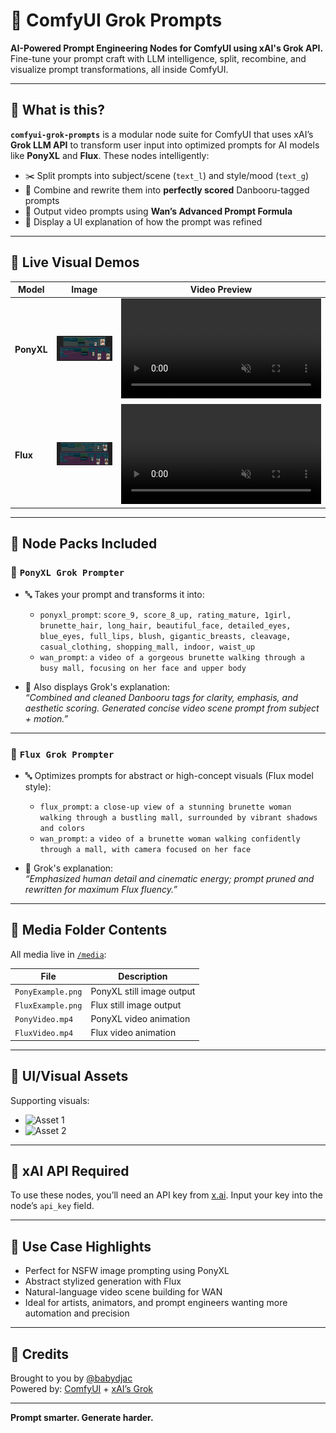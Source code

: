 # 🧠 ComfyUI Grok Prompts

**AI-Powered Prompt Engineering Nodes for ComfyUI using xAI's Grok API.**  
Fine-tune your prompt craft with LLM intelligence, split, recombine, and visualize prompt transformations, all inside ComfyUI.

---

## 🔧 What is this?

**`comfyui-grok-prompts`** is a modular node suite for ComfyUI that uses xAI’s **Grok LLM API** to transform user input into optimized prompts for AI models like **PonyXL** and **Flux**. These nodes intelligently:

- ✂️ Split prompts into subject/scene (`text_l`) and style/mood (`text_g`)
- 🔀 Combine and rewrite them into **perfectly scored** Danbooru-tagged prompts
- 🎥 Output video prompts using **Wan’s Advanced Prompt Formula**
- 💬 Display a UI explanation of how the prompt was refined

---

## 🌈 Live Visual Demos

| Model     | Image | Video Preview |
|-----------|-------|----------------|
| **PonyXL** | ![Pony](https://raw.githubusercontent.com/babydjac/comfyui-grok-prompts/main/media/PonyExample.png) | <video src="https://raw.githubusercontent.com/babydjac/comfyui-grok-prompts/main/media/PonyVideo.mp4" autoplay loop muted playsinline width="320"></video> |
| **Flux**   | ![Flux](https://raw.githubusercontent.com/babydjac/comfyui-grok-prompts/main/media/FluxExample.png) | <video src="https://raw.githubusercontent.com/babydjac/comfyui-grok-prompts/main/media/FluxVideo.mp4" autoplay loop muted playsinline width="320"></video> |

---

## 🧩 Node Packs Included

### 🔹 `PonyXL Grok Prompter`

- 🔤 Takes your prompt and transforms it into:
  - `ponyxl_prompt`: `score_9, score_8_up, rating_mature, 1girl, brunette_hair, long_hair, beautiful_face, detailed_eyes, blue_eyes, full_lips, blush, gigantic_breasts, cleavage, casual_clothing, shopping_mall, indoor, waist_up`
  - `wan_prompt`: `a video of a gorgeous brunette walking through a busy mall, focusing on her face and upper body`

- 💬 Also displays Grok's explanation:  
  _“Combined and cleaned Danbooru tags for clarity, emphasis, and aesthetic scoring. Generated concise video scene prompt from subject + motion.”_

---

### 🔸 `Flux Grok Prompter`

- 🔤 Optimizes prompts for abstract or high-concept visuals (Flux model style):
  - `flux_prompt`: `a close-up view of a stunning brunette woman walking through a bustling mall, surrounded by vibrant shadows and colors`
  - `wan_prompt`: `a video of a brunette woman walking confidently through a mall, with camera focused on her face`

- 💬 Grok's explanation:  
  _“Emphasized human detail and cinematic energy; prompt pruned and rewritten for maximum Flux fluency.”_

---

## 📂 Media Folder Contents

All media live in [`/media`](https://github.com/babydjac/comfyui-grok-prompts/tree/main/media):

| File | Description |
|------|-------------|
| `PonyExample.png` | PonyXL still image output |
| `FluxExample.png` | Flux still image output |
| `PonyVideo.mp4`   | PonyXL video animation |
| `FluxVideo.mp4`   | Flux video animation |

---

## 🎨 UI/Visual Assets

Supporting visuals:

- ![Asset 1](https://github.com/user-attachments/assets/b3e1b7de-aa27-4172-b1b8-eba61548e2d9)
- ![Asset 2](https://github.com/user-attachments/assets/acc0ca68-ad93-41f9-a1be-8d695d141b9d)

---

## 🔐 xAI API Required

To use these nodes, you’ll need an API key from [x.ai](https://x.ai/api). Input your key into the node’s `api_key` field.

---

## 🚀 Use Case Highlights

- Perfect for NSFW image prompting using PonyXL
- Abstract stylized generation with Flux
- Natural-language video scene building for WAN
- Ideal for artists, animators, and prompt engineers wanting more automation and precision

---

## 🫡 Credits

Brought to you by [@babydjac](https://github.com/babydjac)  
Powered by: [ComfyUI](https://github.com/comfyanonymous/ComfyUI) + [xAI’s Grok](https://x.ai/)

---

**Prompt smarter. Generate harder.**
